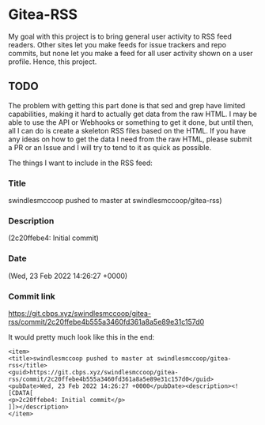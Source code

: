 # Gitea-RSS
My goal with this project is to bring general user activity to RSS feed readers. Other sites let you make feeds for issue trackers and repo commits, but none let you make a feed for all user activity shown on a user profile. Hence, this project.

## TODO
The problem with getting this part done is that sed and grep have limited capabilities, making it hard to actually get data from the raw HTML. I may be able to use the API or Webhooks or something to get it done, but until then, all I can do is create a skeleton RSS files based on the HTML. If you have any ideas on how to get the data I need from the raw HTML, please submit a PR or an Issue and I will try to tend to it as quick as possible.

The things I want to include in the RSS feed:

### Title
swindlesmccoop pushed to master at swindlesmccoop/gitea-rss)

### Description
(2c20ffebe4: Initial commit)
### Date
(Wed, 23 Feb 2022 14:26:27 +0000)
### Commit link
https://git.cbps.xyz/swindlesmccoop/gitea-rss/commit/2c20ffebe4b555a3460fd361a8a5e89e31c157d0

It would pretty much look like this in the end:
```
<item>
<title>swindlesmccoop pushed to master at swindlesmccoop/gitea-rss</title>
<guid>https://git.cbps.xyz/swindlesmccoop/gitea-rss/commit/2c20ffebe4b555a3460fd361a8a5e89e31c157d0</guid>
<pubDate>Wed, 23 Feb 2022 14:26:27 +0000</pubDate><description><![CDATA[
<p>2c20ffebe4: Initial commit</p>
]]></description>
</item>
```
